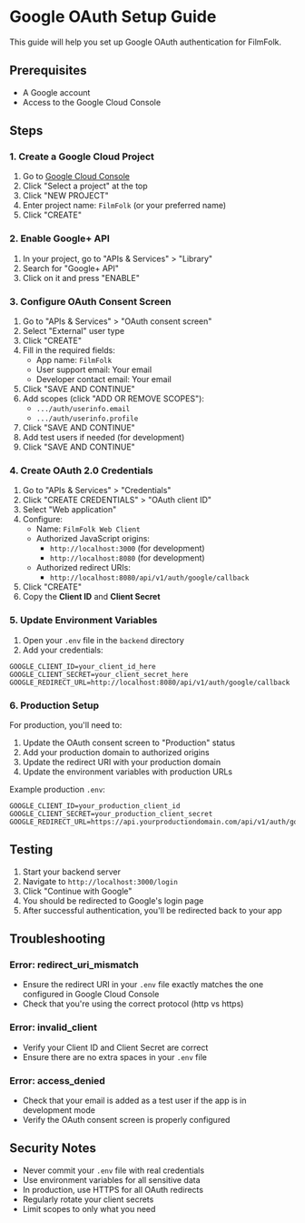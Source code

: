 # Google OAuth Setup Guide

This guide will help you set up Google OAuth authentication for FilmFolk.

## Prerequisites

- A Google account
- Access to the Google Cloud Console

## Steps

### 1. Create a Google Cloud Project

1. Go to [Google Cloud Console](https://console.cloud.google.com/)
2. Click "Select a project" at the top
3. Click "NEW PROJECT"
4. Enter project name: `FilmFolk` (or your preferred name)
5. Click "CREATE"

### 2. Enable Google+ API

1. In your project, go to "APIs & Services" > "Library"
2. Search for "Google+ API"
3. Click on it and press "ENABLE"

### 3. Configure OAuth Consent Screen

1. Go to "APIs & Services" > "OAuth consent screen"
2. Select "External" user type
3. Click "CREATE"
4. Fill in the required fields:
   - App name: `FilmFolk`
   - User support email: Your email
   - Developer contact email: Your email
5. Click "SAVE AND CONTINUE"
6. Add scopes (click "ADD OR REMOVE SCOPES"):
   - `.../auth/userinfo.email`
   - `.../auth/userinfo.profile`
7. Click "SAVE AND CONTINUE"
8. Add test users if needed (for development)
9. Click "SAVE AND CONTINUE"

### 4. Create OAuth 2.0 Credentials

1. Go to "APIs & Services" > "Credentials"
2. Click "CREATE CREDENTIALS" > "OAuth client ID"
3. Select "Web application"
4. Configure:
   - Name: `FilmFolk Web Client`
   - Authorized JavaScript origins:
     - `http://localhost:3000` (for development)
     - `http://localhost:8080` (for development)
   - Authorized redirect URIs:
     - `http://localhost:8080/api/v1/auth/google/callback`
5. Click "CREATE"
6. Copy the **Client ID** and **Client Secret**

### 5. Update Environment Variables

1. Open your `.env` file in the `backend` directory
2. Add your credentials:

```env
GOOGLE_CLIENT_ID=your_client_id_here
GOOGLE_CLIENT_SECRET=your_client_secret_here
GOOGLE_REDIRECT_URL=http://localhost:8080/api/v1/auth/google/callback
```

### 6. Production Setup

For production, you'll need to:

1. Update the OAuth consent screen to "Production" status
2. Add your production domain to authorized origins
3. Update the redirect URI with your production domain
4. Update the environment variables with production URLs

Example production `.env`:

```env
GOOGLE_CLIENT_ID=your_production_client_id
GOOGLE_CLIENT_SECRET=your_production_client_secret
GOOGLE_REDIRECT_URL=https://api.yourproductiondomain.com/api/v1/auth/google/callback
```

## Testing

1. Start your backend server
2. Navigate to `http://localhost:3000/login`
3. Click "Continue with Google"
4. You should be redirected to Google's login page
5. After successful authentication, you'll be redirected back to your app

## Troubleshooting

### Error: redirect_uri_mismatch

- Ensure the redirect URI in your `.env` file exactly matches the one configured in Google Cloud Console
- Check that you're using the correct protocol (http vs https)

### Error: invalid_client

- Verify your Client ID and Client Secret are correct
- Ensure there are no extra spaces in your `.env` file

### Error: access_denied

- Check that your email is added as a test user if the app is in development mode
- Verify the OAuth consent screen is properly configured

## Security Notes

- Never commit your `.env` file with real credentials
- Use environment variables for all sensitive data
- In production, use HTTPS for all OAuth redirects
- Regularly rotate your client secrets
- Limit scopes to only what you need
